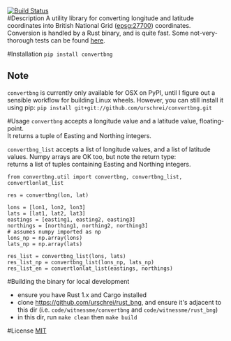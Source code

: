 [![Build Status](https://travis-ci.org/urschrei/convertbng.png?branch=master)](https://travis-ci.org/urschrei/convertbng)  
#Description
A utility library for converting longitude and latitude coordinates into British National Grid ([epsg:27700](http://spatialreference.org/ref/epsg/osgb-1936-british-national-grid/)) coordinates.  
Conversion is handled by a Rust binary, and is quite fast. Some not-very-thorough tests can be found [here](https://github.com/urschrei/rust_bng/blob/master/rust_BNG.ipynb).

#Installation
`pip install convertbng`
## Note
`convertbng` is currently only available for OSX on PyPI, until I figure out a sensible workflow for building Linux wheels. However, you can still install it using pip: `pip install git+git://github.com/urschrei/convertbng.git`

#Usage
`convertbng` accepts a longitude value and a latitude value, floating-point.  
It returns a tuple of Easting and Northing integers.  

`convertbng_list` accepts a list of longitude values, and a list of latitude values. Numpy arrays are OK too, but note the return type:  
returns a list of tuples containing Easting and Northing integers.


    from convertbng.util import convertbng, convertbng_list, convertlonlat_list

    res = convertbng(lon, lat)

    lons = [lon1, lon2, lon3]
    lats = [lat1, lat2, lat3]
    eastings = [easting1, easting2, easting3]
    northings = [northing1, northing2, northing3]
    # assumes numpy imported as np
    lons_np = np.array(lons)
    lats_np = np.array(lats)
    
    res_list = convertbng_list(lons, lats)
    res_list_np = convertbng_list(lons_np, lats_np) 
    res_list_en = convertlonlat_list(eastings, northings)

#Building the binary for local development
- ensure you have Rust 1.x and Cargo installed
- clone https://github.com/urschrei/rust_bng, and ensure it's adjacent to this dir (i.e. `code/witnessme/convertbng` and `code/witnessme/rust_bng`)
- in this dir, run `make clean` then `make build`

#License
[MIT](license.txt)
